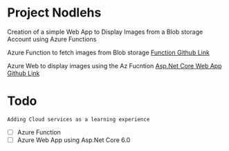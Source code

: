 # Project Nodlehs



Creation of a simple Web App to Display Images from a Blob storage Account using Azure Functions

Azure Function to fetch images from Blob storage [Function Github Link](https://github.com/ElstonMisquitta88/ProjectNodlehs/tree/main/Function)

Azure Web to display images using the Az Fucntion [Asp.Net Core Web App Github Link](https://github.com/ElstonMisquitta88/ProjectNodlehs/tree/main/TrekBucketListApp)

# Todo
```
Adding Cloud services as a learning experience 
```
- [ ] Azure Function
- [ ] Azure Web App using Asp.Net Core 6.0
